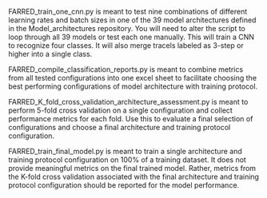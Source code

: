 FARRED_train_one_cnn.py is meant to test nine combinations of different 
learning rates and batch sizes in one of the 39 model architectures defined 
in the Model_architectures repository. You will need to alter the script
to loop through all 39 models or test each one manually. This will train a
CNN to recognize four classes. It will also merge tracels labeled as 3-step
or higher into a single class.

FARRED_compile_classification_reports.py is meant to combine
metrics from all tested configurations into one excel sheet to facilitate
choosing the best performing configurations of model architecture
with training protocol.

FARRED_K_fold_cross_validation_architecture_assessment.py is
meant to perform 5-fold cross validation on a single
configuration and collect performance metrics for each fold. Use
this to evaluate a final selection of configurations and choose 
a final architecture and training protocol configuration.

FARRED_train_final_model.py is meant to train a single architecture 
and training protocol configuration on 100% of a training dataset. It
does not provide meaningful metrics on the final trained model. Rather,
metrics from the K-fold cross validation associated with the final
architecture and training protocol configuration should be reported 
for the model performance.
